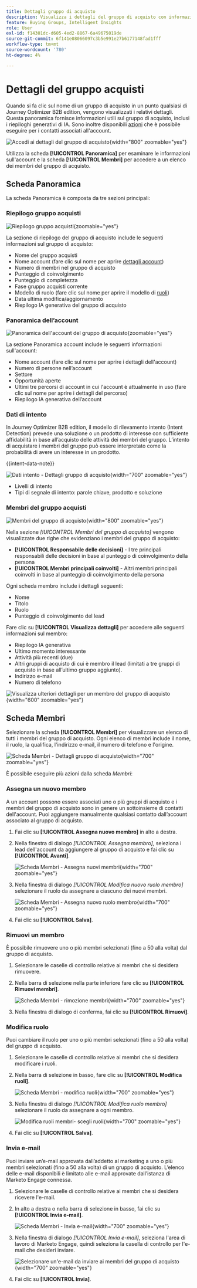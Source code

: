 ```yaml
---
title: Dettagli gruppo di acquisto
description: Visualizza i dettagli del gruppo di acquisto con informazioni su AI, gestisci i membri e tieni traccia dei punteggi di coinvolgimento in Journey Optimizer B2B edition.
feature: Buying Groups, Intelligent Insights
role: User
exl-id: f14301dc-d605-4ed2-8867-6a49675019de
source-git-commit: 6f141e08066097c3b5e991e27b6177148fad1fff
workflow-type: tm+mt
source-wordcount: '780'
ht-degree: 4%

---
```


# Dettagli del gruppo acquisti

Quando si fa clic sul nome di un gruppo di acquisto in un punto qualsiasi di Journey Optimizer B2B edition, vengono visualizzati i relativi dettagli. Questa panoramica fornisce informazioni utili sul gruppo di acquisto, inclusi i riepiloghi generativi di IA. Sono inoltre disponibili [azioni](#buying-group-actions) che è possibile eseguire per i contatti associati all&#39;account.

![Accedi ai dettagli del gruppo di acquisto](./assets/buying-group-details.png){width="800" zoomable="yes"}

Utilizza la scheda **[!UICONTROL Panoramica]** per esaminare le informazioni sull&#39;account e la scheda **[!UICONTROL Membri]** per accedere a un elenco dei membri del gruppo di acquisto.

## Scheda Panoramica

La scheda Panoramica è composta da tre sezioni principali:

### Riepilogo gruppo acquisti

![Riepilogo gruppo acquisti](./assets/details-page-buying-group-overview.png){zoomable="yes"}

La sezione di riepilogo del gruppo di acquisto include le seguenti informazioni sul gruppo di acquisto:

* Nome del gruppo acquisti
* Nome account (fare clic sul nome per aprire [dettagli account](../accounts/account-details.md))
* Numero di membri nel gruppo di acquisto
* Punteggio di coinvolgimento
* Punteggio di completezza
* Fase gruppo acquisti corrente
* Modello di ruolo (fare clic sul nome per aprire il modello di [ruoli](buying-groups-role-templates.md#access-and-browse-role-templates))
* Data ultima modifica/aggiornamento
* Riepilogo IA generativa del gruppo di acquisto

### Panoramica dell’account

![Panoramica dell&#39;account del gruppo di acquisto](./assets/details-page-buying-group-account-overview.png){zoomable="yes"}

La sezione Panoramica account include le seguenti informazioni sull&#39;account:

* Nome account (fare clic sul nome per aprire i dettagli dell&#39;account)
* Numero di persone nell’account
* Settore
* Opportunità aperte
* Ultimi tre percorsi di account in cui l&#39;account è attualmente in uso (fare clic sul nome per aprire i dettagli del percorso)
* Riepilogo IA generativa dell’account

### Dati di intento

In Journey Optimizer B2B edition, il modello di rilevamento intento (Intent Detection) prevede una soluzione o un prodotto di interesse con sufficiente affidabilità in base all’acquisto delle attività dei membri del gruppo. L’intento di acquistare i membri del gruppo può essere interpretato come la probabilità di avere un interesse in un prodotto.

{{intent-data-note}}

![Dati intento - Dettagli gruppo di acquisto](../accounts/assets/intent-data-panel.png){width="700" zoomable="yes"}

* Livelli di intento
* Tipi di segnale di intento: parole chiave, prodotto e soluzione

### Membri del gruppo acquisti

![Membri del gruppo di acquisto](./assets/details-page-buying-group-members.png){width="800" zoomable="yes"}

Nella sezione _[!UICONTROL Membri del gruppo di acquisto]_ vengono visualizzate due righe che evidenziano i membri del gruppo di acquisto:

* **[!UICONTROL Responsabile delle decisioni]** - I tre principali responsabili delle decisioni in base al punteggio di coinvolgimento della persona
* **[!UICONTROL Membri principali coinvolti]** - Altri membri principali coinvolti in base al punteggio di coinvolgimento della persona

Ogni scheda membro include i dettagli seguenti:

* Nome
* Titolo
* Ruolo
* Punteggio di coinvolgimento del lead

Fare clic su **[!UICONTROL Visualizza dettagli]** per accedere alle seguenti informazioni sul membro:

* Riepilogo IA generativa
* Ultimo momento interessante
* Attività più recenti (due)
* Altri gruppi di acquisto di cui è membro il lead (limitati a tre gruppi di acquisto in base all’ultimo gruppo aggiunto).
* Indirizzo e-mail
* Numero di telefono

![Visualizza ulteriori dettagli per un membro del gruppo di acquisto](./assets/details-page-buying-group-members-view-details.png){width="600" zoomable="yes"}

## Scheda Membri

Selezionare la scheda **[!UICONTROL Membri]** per visualizzare un elenco di tutti i membri del gruppo di acquisto. Ogni elenco di membri include il nome, il ruolo, la qualifica, l&#39;indirizzo e-mail, il numero di telefono e l&#39;origine.

![Scheda Membri - Dettagli gruppo di acquisto](./assets/buying-group-details-members-tab.png){width="700" zoomable="yes"}

È possibile eseguire più azioni dalla scheda _Membri_:

### Assegna un nuovo membro

A un account possono essere associati uno o più gruppi di acquisto e i membri del gruppo di acquisto sono in genere un sottoinsieme di contatti dell&#39;account. Puoi aggiungere manualmente qualsiasi contatto dall’account associato al gruppo di acquisto.

1. Fai clic su **[!UICONTROL Assegna nuovo membro]** in alto a destra.

1. Nella finestra di dialogo _[!UICONTROL Assegna membro]_, seleziona i lead dell&#39;account da aggiungere al gruppo di acquisto e fai clic su **[!UICONTROL Avanti]**.

   ![Scheda Membri - Assegna nuovi membri](./assets/buying-group-details-assign-member.png){width="700" zoomable="yes"}

1. Nella finestra di dialogo _[!UICONTROL Modifica nuovo ruolo membro]_ selezionare il ruolo da assegnare a ciascuno dei nuovi membri.

   ![Scheda Membri - Assegna nuovo ruolo membro](./assets/buying-group-details-assign-member-edit-role.png){width="700" zoomable="yes"}

1. Fai clic su **[!UICONTROL Salva]**.

### Rimuovi un membro

È possibile rimuovere uno o più membri selezionati (fino a 50 alla volta) dal gruppo di acquisto.

1. Selezionare le caselle di controllo relative ai membri che si desidera rimuovere.

1. Nella barra di selezione nella parte inferiore fare clic su **[!UICONTROL Rimuovi membri]**.

   ![Scheda Membri - rimozione membri](./assets/buying-group-details-remove-selected.png){width="700" zoomable="yes"}

1. Nella finestra di dialogo di conferma, fai clic su **[!UICONTROL Rimuovi]**.

### Modifica ruolo

Puoi cambiare il ruolo per uno o più membri selezionati (fino a 50 alla volta) del gruppo di acquisto.

1. Selezionare le caselle di controllo relative ai membri che si desidera modificare i ruoli.

1. Nella barra di selezione in basso, fare clic su **[!UICONTROL Modifica ruoli]**.

   ![Scheda Membri - modifica ruoli](./assets/buying-group-details-edit-roles.png){width="700" zoomable="yes"}

1. Nella finestra di dialogo _[!UICONTROL Modifica ruolo membro]_ selezionare il ruolo da assegnare a ogni membro.

   ![Modifica ruoli membri- scegli ruoli](./assets/buying-group-details-edit-roles-choose-roles.png){width="700" zoomable="yes"}

1. Fai clic su **[!UICONTROL Salva]**.

### Invia e-mail

Puoi inviare un’e-mail approvata dall’addetto al marketing a uno o più membri selezionati (fino a 50 alla volta) di un gruppo di acquisto. L’elenco delle e-mail disponibili è limitato alle e-mail approvate dall’istanza di Marketo Engage connessa.

1. Selezionare le caselle di controllo relative ai membri che si desidera ricevere l&#39;e-mail.

1. In alto a destra o nella barra di selezione in basso, fai clic su **[!UICONTROL Invia e-mail]**.

   ![Scheda Membri - Invia e-mail](./assets/buying-group-details-send-email.png){width="700" zoomable="yes"}

1. Nella finestra di dialogo _[!UICONTROL Invia e-mail]_, seleziona l&#39;area di lavoro di Marketo Engage, quindi seleziona la casella di controllo per l&#39;e-mail che desideri inviare.

   ![Selezionare un&#39;e-mail da inviare ai membri del gruppo di acquisto](../accounts/assets/account-details-send-email-dialog.png){width="700" zoomable="yes"}

1. Fai clic su **[!UICONTROL Invia]**.
